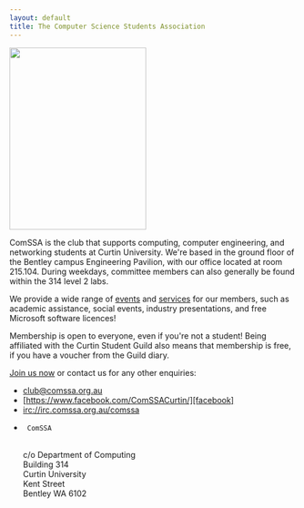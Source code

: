 ```yaml
---
layout: default
title: The Computer Science Students Association
---
```


<div class="img_right"><img width="240" height="320" src=
"https://maps.googleapis.com/maps/api/staticmap?center=-32.009,115.896&amp;zoom=15&amp;size=240x320&amp;sensor=false&amp;markers=-32.0073,115.8946"
></div>

ComSSA is the club that supports computing, computer engineering, and networking
students at Curtin University. We're based in the ground floor of the Bentley
campus Engineering Pavilion, with our office located at room 215.104.
During weekdays, committee members can also generally be found within the 314 
level 2 labs.

We provide a wide range of [events] and [services] for our members, such as
academic assistance, social events, industry presentations, and free Microsoft
software licences!

[events]: /events/
[services]: /services/

Membership is open to everyone, even if you're not a student! Being affiliated
with the Curtin Student Guild also means that membership is free, if you have a
voucher from the Guild diary.

[Join us now][join] or contact us for any other enquiries:

  * [club@comssa.org.au][email]
  * [https://www.facebook.com/ComSSACurtin/][facebook]
  * [irc://irc.comssa.org.au/comssa][irc]
  *      ComSSA
    <br> c/o Department of Computing
    <br> Building 314
    <br> Curtin University
    <br> Kent Street
    <br> Bentley WA 6102

[join]: /join/
[email]: mailto:club@comssa.org.au
[facebook]: https://www.facebook.com/ComSSACurtin/
[irc]: irc://irc.comssa.org.au/comssa
